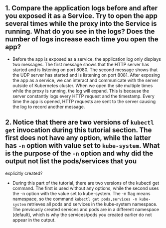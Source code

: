 ## 1.  Compare the application logs before and after you exposed it as a Service. Try to open the app several times while the proxy into the Service is running. What do you see in the logs? Does the number of logs increase each time you open the app?
- Before the app is exposed as a service, the application log only displays two messages. The first message shows that the HTTP server has started and is listening on port 8080. The second message shows that the UDP server has started and is listening on port 8081. After exposing the app as a service, we can interact and communicate with the server outside of Kubernetes cluster. When we open the site multiple times while the proxy is running, the log will expand. This is because the server constantly logs every HTTP request and the timestamp. Every time the app is opened, HTTP requests are sent to the server causing the log to record another message.

## 2. Notice that there are two versions of `kubectl get` invocation during this tutorial section. The first does not have any option, while the latter has `-n` option with value set to `kube-system`. What is the purpose of the `-n` option and why did the output not list the pods/services that you
explicitly created?
- During this part of the tutorial, there are two versions of the kubectl get command. The first is used without any options, while the second uses the -n option with the value set to kube-system. The -n flag means namespace, so the command `kubectl get pods,services -n kube-system` retrieves all pods and services in the kube-system namespace. The previously created services and pods are in a different namespace (default), which is why the services/pods you created earlier do not appear in the output.